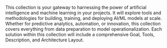 This collection is your gateway to harnessing the power of artificial intelligence and machine learning in your projects. 
It will explore tools and methodologies for building, training, and deploying AI/ML models at scale. 
Whether for predictive analytics, automation, or innovation, this collection covers everything from data preparation to model operationalization. 
Each solution within this collection will include a comprehensive Goal, Tools, Description, and Architecture Layout.
